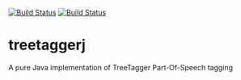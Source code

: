 [![Build Status](https://travis-ci.org/dcram/treetaggerj.svg?branch=master)](https://travis-ci.org/dcram/treetaggerj) [![Build Status](https://travis-ci.org/dcram/treetaggerj.svg?branch=master)](https://travis-ci.org/dcram/treetaggerj)

# treetaggerj

A pure Java implementation of TreeTagger Part-Of-Speech tagging

